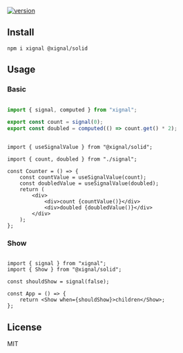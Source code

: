 [![version](https://badgen.net/npm/v/@xignal/solid)](https://www.npmjs.com/package/@xignal/solid)

## Install

`npm i xignal @xignal/solid`

## Usage

### Basic

```ts

import { signal, computed } from "xignal";

export const count = signal(0);
export const doubled = computed(() => count.get() * 2);

```

```tsx

import { useSignalValue } from "@xignal/solid";

import { count, doubled } from "./signal";

const Counter = () => {
	const countValue = useSignalValue(count);
	const doubledValue = useSignalValue(doubled);
	return (
		<div>
			<div>count {countValue()}</div>
			<div>doubled {doubledValue()}</div>
		</div>
	);
};

```

### Show

```tsx

import { signal } from "xignal";
import { Show } from "@xignal/solid";

const shouldShow = signal(false);

const App = () => {
	return <Show when={shouldShow}>children</Show>;
};

```

## License

MIT